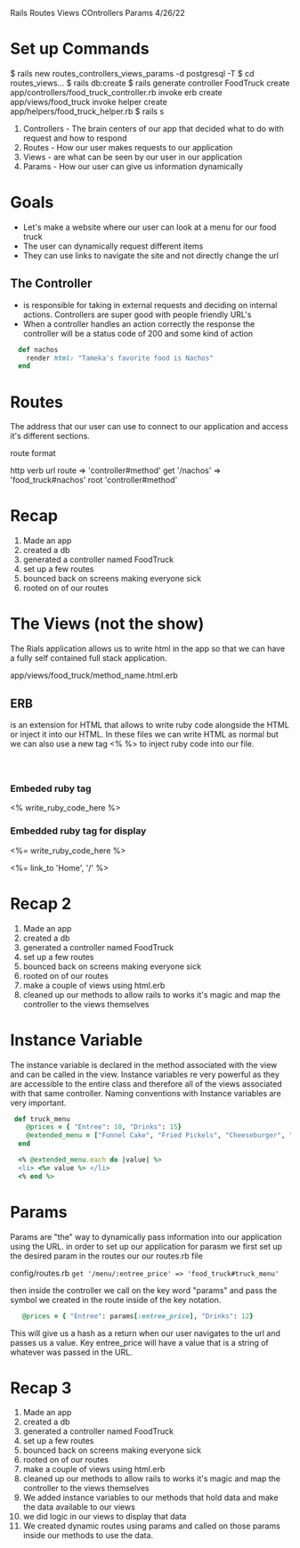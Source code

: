 Rails Routes Views COntrollers Params 4/26/22

# Set up Commands
$ rails new routes_controllers_views_params -d postgresql -T
$ cd routes_views...
$ rails db:create
$ rails generate controller FoodTruck
      create  app/controllers/food_truck_controller.rb
      invoke  erb
      create    app/views/food_truck
      invoke  helper
      create    app/helpers/food_truck_helper.rb
 $ rails s

1. Controllers - The brain centers of our app that decided what to do with request and how to respond 
2. Routes - How our user makes requests to our application
3. Views - are what can be seen by our user in our application 
4. Params - How our user can give us information dynamically 

# Goals
- Let's make a website where our user can look at a menu for our food truck
- The user can dynamically request different items
- They can use links to navigate the site and not directly change the url

## The Controller
- is responsible for taking in external requests and deciding on internal actions. Controllers are super good with people friendly URL's
- When a controller handles an action correctly the response the controller will be a status code of 200 and some kind of action

```ruby
  def nachos
    render html: "Tameka's favorite food is Nachos"
  end
```

# Routes
The address that our user can use to connect to our application and access it's different sections.

route format

http verb  url route => 'controller#method'
get       '/nachos'  => 'food_truck#nachos'
root 'controller#method'

# Recap
1. Made an app
2. created a db
3. generated a controller named FoodTruck
4. set up a few routes
5. bounced back on screens making everyone sick
6. rooted on of our routes

# The Views (not the show)
The Rials application allows us to write html in the app so that we can have a fully self contained full stack application. 

app/views/food_truck/method_name.html.erb

## ERB 
is an extension for HTML that allows to write ruby code alongside the HTML or inject it into our HTML. In these files we can write HTML as normal but we can also use a new tag <% %> to inject ruby code into our file. 

<h1></h1> 
<table></table>
<p></p>
<ol></ol>

### Embeded ruby tag
<% write_ruby_code_here %>
### Embedded ruby tag for display
<%= write_ruby_code_here %>

<p><%= link_to 'Home', '/' %></p>


# Recap 2
1. Made an app
2. created a db
3. generated a controller named FoodTruck
4. set up a few routes 
5. bounced back on screens making everyone sick
6. rooted on of our routes
8. make a couple of views using html.erb
9. cleaned up our methods to allow rails to works it's magic and map the controller to the views themselves


# Instance Variable
The instance variable is declared in the method associated with the view and can be called in the view. Instance variables re very powerful as they are accessible to the entire class and therefore all of the views associated with that same controller. Naming conventions with Instance variables are very important. 

```ruby
 def truck_menu
    @prices = { "Entree": 10, "Drinks": 15}
    @extended_menu = ["Funnel Cake", "Fried Pickels", "Cheeseburger", "Deep Fried Onions"]\
  end

  <% @extended_menu.each do |value| %>
  <li> <%= value %> </li>
  <% end %>
```

# Params
  Params are "the" way to dynamically pass information into our application using the URL. 
  in order to set up our application for parasm we first set up the desired param in the routes our our routes.rb file

  config/routes.rb
  `get '/menu/:entree_price' => 'food_truck#truck_menu'`

  then inside the controller we call on the key word "params" and pass the symbol we created in the route inside of the key notation. 

  ```ruby
     @prices = { "Entree": params[:entree_price], "Drinks": 12}
  ```
This will give us a hash as a return when our user navigates to the url and passes us a value.
Key entree_price will have a value that is a string of whatever was passed in the URL.  

# Recap 3
1. Made an app
2. created a db
3. generated a controller named FoodTruck
4. set up a few routes 
5. bounced back on screens making everyone sick
6. rooted on of our routes
8. make a couple of views using html.erb
9. cleaned up our methods to allow rails to works it's magic and map the controller to the views themselves
10. We added instance variables to our methods that hold data and make the data available to our views
11. we did logic in our views to display that data
12. We created dynamic routes using params and called on those params inside our methods to use the data.
